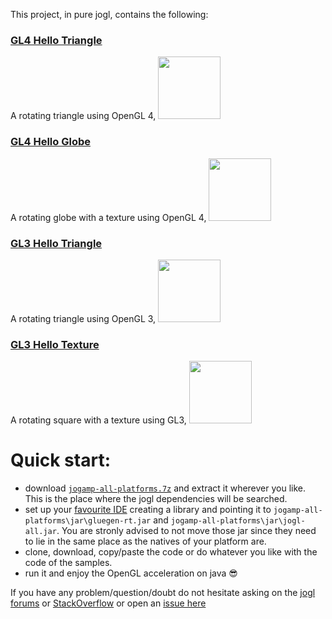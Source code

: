 This project, in pure jogl, contains the following:

### [GL4 Hello Triangle](https://github.com/elect86/helloTriangle/blob/master/HelloTriangle/src/gl4/helloTriangle)

A rotating triangle using OpenGL 4, <a href="url"><img src="http://i.imgur.com/TwaAkzc.png" width="100" ></a> 

### [GL4 Hello Globe](https://github.com/elect86/helloTriangle/blob/master/HelloTriangle/src/gl4/globe)

A rotating globe with a texture using OpenGL 4, <a href="url"><img src="http://i.imgur.com/0NqgdcP.png" width="100" ></a> 

### [GL3 Hello Triangle](https://github.com/elect86/helloTriangle/tree/master/HelloTriangle/src/gl3/helloTriangle) 

A rotating triangle using OpenGL 3, <a href="url"><img src="http://i.imgur.com/i22AI9I.png" width="100" ></a>

### [GL3 Hello Texture](https://github.com/elect86/helloTriangle/tree/master/HelloTriangle/src/gl3/helloTexture)

A rotating square with a texture using GL3, <a href="url"><img src="http://i.imgur.com/HbnqqX5.png" width="100" ></a> 

# Quick start:

* download [`jogamp-all-platforms.7z`](https://jogamp.org/deployment/jogamp-current/archive/jogamp-all-platforms.7z) and extract it wherever you like. This is the place where the jogl dependencies will be searched.
* set up your [favourite IDE](https://jogamp.org/wiki/index.php/Setting_up_a_JogAmp_project_in_your_favorite_IDE) creating a library and pointing it to `jogamp-all-platforms\jar\gluegen-rt.jar` and `jogamp-all-platforms\jar\jogl-all.jar`. You are stronly advised to not move those jar since they need to lie in the same place as the natives of your platform are.
* clone, download, copy/paste the code or do whatever you like with the code of the samples.
* run it and enjoy the OpenGL acceleration on java  :sunglasses:

If you have any problem/question/doubt do not hesitate asking on the [jogl forums](http://forum.jogamp.org/) or [StackOverflow](http://stackoverflow.com/) or open an [issue here](https://github.com/elect86/helloTriangle/issues)

